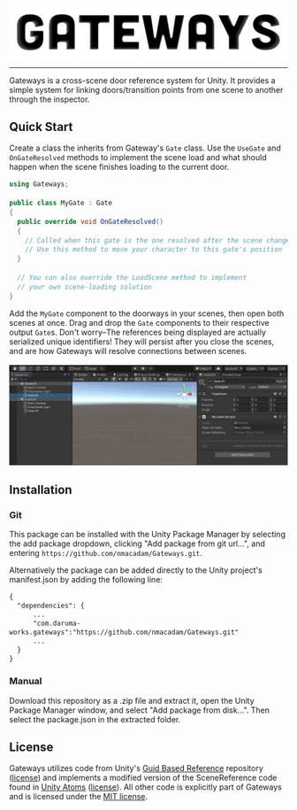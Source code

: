 ![Gateways Logo](/Documentation~/gateways_logo_web.png "Logo")
<hr>
Gateways is a cross-scene door reference system for Unity.  It provides a simple system for linking doors/transition points from one scene to another through the inspector.

## Quick Start
Create a class the inherits from Gateway's `Gate` class.  Use the `UseGate` and `OnGateResolved` methods to implement the scene load and what should happen when the scene finishes loading to the current door.

```C#
using Gateways;

public class MyGate : Gate
{
  public override void OnGateResolved()
  {
    // Called when this gate is the one resolved after the scene changes
    // Use this method to move your character to this gate's position
  }
  
  // You can also override the LoadScene method to implement
  // your own scene-loading solution
}
```
Add the `MyGate` component to the doorways in your scenes, then open both scenes at once.  Drag and drop the `Gate` components to their respective output `Gate`s.  Don't worry–The references being displayed are actually serialized unique identifiers!  They will persist after you close the scenes, and are how Gateways will resolve connections between scenes.
<br><br>
![Gateways example](/Documentation~/gateways_example.gif "Example")

## Installation
### Git
This package can be installed with the Unity Package Manager by selecting the add package dropdown, clicking "Add package from git url...", and entering `https://github.com/nmacadam/Gateways.git`.

Alternatively the package can be added directly to the Unity project's manifest.json by adding the following line:
```
{
  "dependencies": {
      ...
      "com.daruma-works.gateways":"https://github.com/nmacadam/Gateways.git"
      ...
  }
}
```
### Manual
Download this repository as a .zip file and extract it, open the Unity Package Manager window, and select "Add package from disk...".  Then select the package.json in the extracted folder.

## License
Gateways utilizes code from Unity's [Guid Based Reference](https://github.com/Unity-Technologies/guid-based-reference) repository ([license](https://unity3d.com/legal/licenses/Unity_Companion_License)) and implements a modified version of the SceneReference code found in [Unity Atoms](https://github.com/AdamRamberg/unity-atoms) ([license](https://github.com/AdamRamberg/unity-atoms/blob/master/LICENSE.md)). All other code is explicitly part of Gateways and is licensed under the [MIT license](https://github.com/nmacadam/Gateways/blob/main/LICENSE.md).
